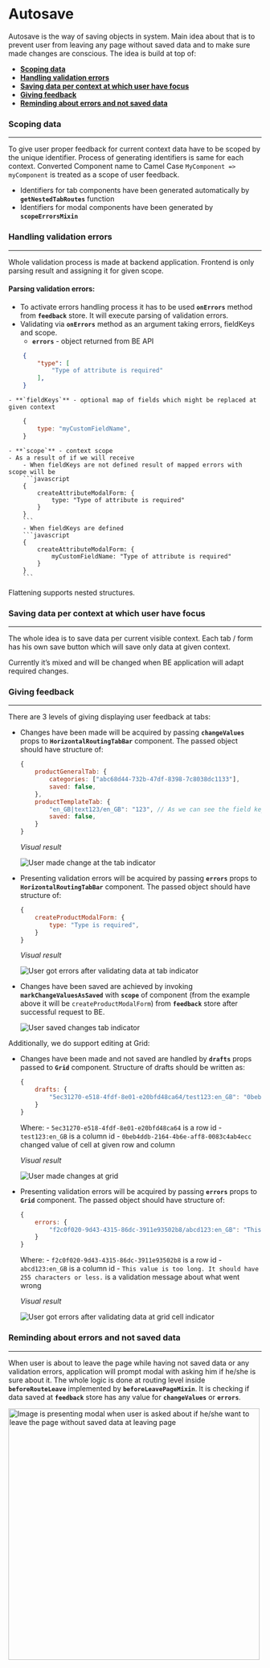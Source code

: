 # Autosave

Autosave is the way of saving objects in system. Main idea about that is to prevent user from leaving any page without saved data and to make sure made changes are conscious. The idea is build at top of:
- [**Scoping data**](#scoping-data)
- [**Handling validation errors**](#handling-validation-errors)
- [**Saving data per context at which user have focus**](#saving-data-per-context-at-which-user-have-focus)
- [**Giving feedback**](#giving-feedback)
- [**Reminding about errors and not saved data**](#reminding-about-errors-and-not-saved-data)

### Scoping data
---

To give user proper feedback for current context data have to be scoped by the unique identifier. Process of generating identifiers is same for each context. Converted Component name to Camel Case `MyComponent => myComponent` is treated as a scope of user feedback.
- Identifiers for tab components have been generated automatically by **`getNestedTabRoutes`** function
- Identifiers for modal components have been generated by **`scopeErrorsMixin`**

### Handling validation errors
---

Whole validation process is made at backend application. Frontend is only parsing result and assigning it for given scope.

#### Parsing validation errors:

- To activate errors handling process it has to be used **`onErrors`** method from **`feedback`** store. It will execute parsing of validation errors.
- Validating via **`onErrors`** method as an argument taking errors, fieldKeys and scope.
    - **`errors`** - object returned from BE API
```json
    {
        "type": [
            "Type of attribute is required"
        ],
    }
``` 
    - **`fieldKeys`** - optional map of fields which might be replaced at given context
```javascript
    {
        type: "myCustomFieldName",
    }
```
    - **`scope`** - context scope
    - As a result of if we will receive
        - When fieldKeys are not defined result of mapped errors with scope will be 
        ```javascript
        {
            createAttributeModalForm: {
                type: "Type of attribute is required"
            }
        }
        ```
        - When fieldKeys are defined
        ```javascript
        {
            createAttributeModalForm: {
                myCustomFieldName: "Type of attribute is required"
            }
        }
        ```
<div class="Alert Alert--info">
    Flattening supports nested structures.
</div>

### Saving data per context at which user have focus
---

The whole idea is to save data per current visible context. Each tab / form has his own save button which will save only data at given context. 

<div class="Alert Alert--warning">
    Currently it’s mixed and will be changed when BE application will adapt required changes.
</div>

### Giving feedback
---

There are 3 levels of giving displaying user feedback at tabs:
- Changes have been made will be acquired by passing **`changeValues`** props to **`HorizontalRoutingTabBar`** component. The passed object should have structure of:

    ```javascript
    {
        productGeneralTab: {
            categories: ["abc68d44-732b-47df-8398-7c8038dc1133"],
            saved: false,
        },
        productTemplateTab: {
            "en_GB|text123/en_GB": "123", // As we can see the field key might be totally customased.
            saved: false,
        }  
    }
    ```

    *Visual result*

    <img src="images/tab_changes.png" alt="User made change at the tab indicator">

- Presenting validation errors will be acquired by passing **`errors`** props to **`HorizontalRoutingTabBar`** component. The passed object should have structure of:

    ```javascript
    {
        createProductModalForm: {
            type: "Type is required",
        }
    }
    ```

    *Visual result*

    <img src="images/tab_errors.png" alt="User got errors after validating data at tab indicator">

- Changes have been saved are achieved by invoking **`markChangeValuesAsSaved`** with **`scope`** of component (from the example above it will be `createProductModalForm`) from **`feedback`** store after successful request to BE.

    <img src="images/tab_success.png" alt="User saved changes tab indicator">

Additionally, we do support editing at Grid:

- Changes have been made and not saved are handled by **`drafts`** props passed to **`Grid`** component. Structure of drafts should be written as:

    ```javascript
    {
        drafts: {
            "5ec31270-e518-4fdf-8e01-e20bfd48ca64/test123:en_GB": "0beb4ddb-2164-4b6e-aff8-0083c4ab4ecc",
        }
    }
    ```
  
    Where:
        - `5ec31270-e518-4fdf-8e01-e20bfd48ca64` is a row id
        - `test123:en_GB` is a column id
        - `0beb4ddb-2164-4b6e-aff8-0083c4ab4ecc` changed value of cell at given row and column

    *Visual result*

    <img src="images/cell_success.png" alt="User made changes at grid">

- Presenting validation errors will be acquired by passing **`errors`** props to **`Grid`** component. The passed object should have structure of:

    ```javascript
    {
        errors: {
            "f2c0f020-9d43-4315-86dc-3911e93502b8/abcd123:en_GB": "This value is too long. It should have 255 characters or less.",
        }
    }
    ```
  
    Where:
        - `f2c0f020-9d43-4315-86dc-3911e93502b8` is a row id
        - `abcd123:en_GB` is a column id
        - `This value is too long. It should have 255 characters or less.` is a validation message about what went wrong

    *Visual result*

    <img src="images/cell_error.png" alt="User got errors after validating data at grid cell indicator">

### Reminding about errors and not saved data
---

When user is about to leave the page while having not saved data or any validation errors, application will prompt modal with asking him if he/she is sure about it. The whole logic is done at routing level inside **`beforeRouteLeave`** implemented by **`beforeLeavePageMixin`**. It is checking if data saved at **`feedback`** store has any value for **`changeValues`** or **`errors`**.

<img width="500px" src="images/autosave_modal_feedback.png" alt="Image is presenting modal when user is asked about if he/she want to leave the page without saved data at leaving page">
